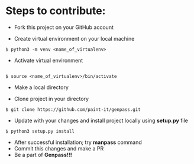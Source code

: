 # Steps to contribute: 
* Fork this project on your GitHub account

* Create virtual environment on your local machine
```nashorn js
$ python3 -m venv <name_of_virtualenv>

``` 
* Activate virtual environment 
```nashorn js

$ source <name_of_virtualenv>/bin/activate

```
* Make a local directory

* Clone project in your directory
```nashorn js
$ git clone https://github.com/paint-it/genpass.git

```
 
* Update with your changes and install project locally using **setup.py** file
```nashorn js
$ python3 setup.py install
```
* After successful installation; try **manpass** command  
* Commit this changes and make a PR
* Be a part of **Genpass!!!**